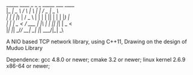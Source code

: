  _____ ____      _    _   _ _____ ___  ____      </br>
|_   _|  _ \    / \  | \ | |_   _/ _ \|  _ \     </br>
  | | | |_) |  / _ \ |  \| | | || | | | |_) |    </br>
  | | |  _ <  / ___ \| |\  | | || |_| |  _ <     </br>
  |_| |_| \_\/_/   \_\_| \_| |_| \___/|_| \_\    </br>


A NIO based TCP network library, using C++11,
Drawing on the design of Muduo Library

Dependence:
gcc 4.8.0 or newer;
cmake 3.2 or newer;
linux kernel 2.6.9 x86-64 or newer;
                                             

